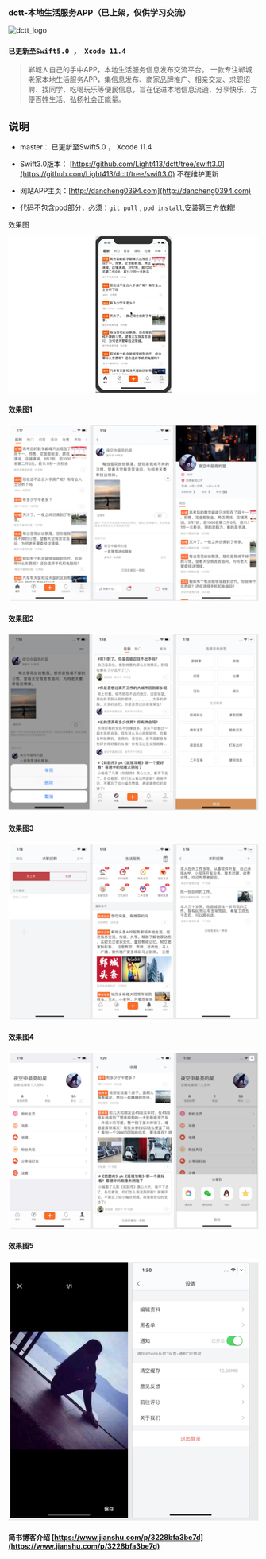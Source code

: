 ### dctt-本地生活服务APP（已上架，仅供学习交流）

<img src="https://raw.githubusercontent.com/Light413/dctt/master/DCTT/app_logo/3057x760.png" width = "50%" alt="dctt_logo" />

### `已更新至Swift5.0 ， Xcode 11.4 `

> 郸城人自己的手中APP，本地生活服务信息发布交流平台。
一款专注郸城老家本地生活服务APP，集信息发布、商家品牌推广、相亲交友、求职招聘、找同学、吃喝玩乐等便民信息，旨在促进本地信息流通、分享快乐，方便百姓生活、弘扬社会正能量。

## 说明
* master： 已更新至Swift5.0 ， Xcode 11.4 

* Swift3.0版本： [https://github.com/Light413/dctt/tree/swift3.0](https://github.com/Light413/dctt/tree/swift3.0) 不在维护更新

* 网站APP主页：[http://dancheng0394.com](http://dancheng0394.com)

* 代码不包含pod部分，必须：`git pull` , `pod install`,安装第三方依赖!


效果图

![](https://github.com/Light413/images/blob/master/dctt/1.gif?raw=true) 

#### 效果图1
![效果图1](https://github.com/Light413/images/blob/master/dctt/WX1@2x.png?raw=true)


#### 效果图2
![效果图2](https://github.com/Light413/images/blob/master/dctt/WX2@2x.png?raw=true)

#### 效果图3
![效果图3](https://github.com/Light413/images/blob/master/dctt/WX3@2x.png?raw=true)

#### 效果图4
![效果图4](https://github.com/Light413/images/blob/master/dctt/WX4@2x.png?raw=true)

#### 效果图5
![效果图5](https://github.com/Light413/images/blob/master/dctt/WX5@2x.png?raw=true)


#### 简书博客介绍 [https://www.jianshu.com/p/3228bfa3be7d](https://www.jianshu.com/p/3228bfa3be7d)
